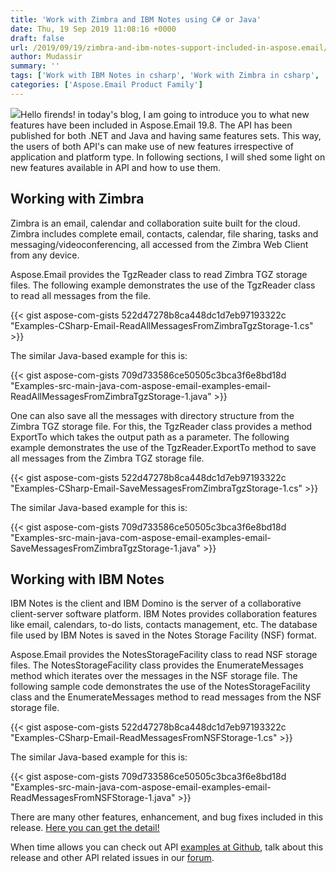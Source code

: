 ```yaml
---
title: 'Work with Zimbra and IBM Notes using C# or Java'
date: Thu, 19 Sep 2019 11:08:16 +0000
draft: false
url: /2019/09/19/zimbra-and-ibm-notes-support-included-in-aspose.email/
author: Mudassir
summary: ''
tags: ['Work with IBM Notes in csharp', 'Work with Zimbra in csharp', 'work with ibm notes in java', 'work with zimbra in java']
categories: ['Aspose.Email Product Family']
---
```


[![][1]](https://products.aspose.com/email/net)Hello firends! in today's blog, I am going to introduce you to what new features have been included in Aspose.Email 19.8. The API has been published for both .NET and Java and having same features sets. This way, the users of both API's can make use of new features irrespective of application and platform type. In following sections, I will shed some light on new features available in API and how to use them.

## Working with Zimbra

Zimbra is an email, calendar and collaboration suite built for the cloud. Zimbra includes complete email, contacts, calendar, file sharing, tasks and messaging/videoconferencing, all accessed from the Zimbra Web Client from any device.

Aspose.Email provides the TgzReader class to read Zimbra TGZ storage files. The following example demonstrates the use of the TgzReader class to read all messages from the file.

{{< gist aspose-com-gists 522d47278b8ca448dc1d7eb97193322c "Examples-CSharp-Email-ReadAllMessagesFromZimbraTgzStorage-1.cs" >}}

The similar Java-based example for this is:

{{< gist aspose-com-gists 709d733586ce50505c3bca3f6e8bd18d "Examples-src-main-java-com-aspose-email-examples-email-ReadAllMessagesFromZimbraTgzStorage-1.java" >}}

One can also save all the messages with directory structure from the Zimbra TGZ storage file. For this, the TgzReader class provides a method ExportTo which takes the output path as a parameter. The following example demonstrates the use of the TgzReader.ExportTo method to save all messages from the Zimbra TGZ storage file.

{{< gist aspose-com-gists 522d47278b8ca448dc1d7eb97193322c "Examples-CSharp-Email-SaveMessagesFromZimbraTgzStorage-1.cs" >}}

The similar Java-based example for this is:

{{< gist aspose-com-gists 709d733586ce50505c3bca3f6e8bd18d "Examples-src-main-java-com-aspose-email-examples-email-SaveMessagesFromZimbraTgzStorage-1.java" >}}

## Working with IBM Notes

IBM Notes is the client and IBM Domino is the server of a collaborative client-server software platform. IBM Notes provides collaboration features like email, calendars, to-do lists, contacts management, etc. The database file used by IBM Notes is saved in the Notes Storage Facility (NSF) format.

Aspose.Email provides the NotesStorageFacility class to read NSF storage files. The NotesStorageFacility class provides the EnumerateMessages method which iterates over the messages in the NSF storage file. The following sample code demonstrates the use of the NotesStorageFacility class and the EnumerateMessages method to read messages from the NSF storage file.

{{< gist aspose-com-gists 522d47278b8ca448dc1d7eb97193322c "Examples-CSharp-Email-ReadMessagesFromNSFStorage-1.cs" >}}

The similar Java-based example for this is:

{{< gist aspose-com-gists 709d733586ce50505c3bca3f6e8bd18d "Examples-src-main-java-com-aspose-email-examples-email-ReadMessagesFromNSFStorage-1.java" >}}

There are many other features, enhancement, and bug fixes included in this release. [Here you can get the detail!][2]

When time allows you can check out API [examples at Github][3], talk about this release and other API related issues in our [forum][4].




[1]: https://blog.aspose.com/wp-content/uploads/sites/2/2016/12/Aspose.Email-for-.NET_.png
[2]: https://docs.aspose.com/display/emailnet/Aspose.Email+for+.NET+19.8+Release+Notes
[3]: https://github.com/aspose-email
[4]: https://forum.aspose.com/c/email




